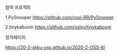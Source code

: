 참여 프로젝트

1.PySnooper
https://github.com/cool-RR/PySnooper

2.tinykaboom
https://github.com/ssloy/tinykaboom


정적페이지

https://20-2-skku-oss.github.io/2020-2-OSS-8/
